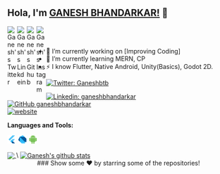 ## Hola, I'm [GANESH BHANDARKAR!](https://pawan.live) 👋

<a href="https://twitter.com/Ganeshbtb">
  <img align="left" alt="Ganesh's Twitter" width="22px" src="https://cdn.jsdelivr.net/npm/simple-icons@v3/icons/twitter.svg" />
</a>
<a href="https://www.linkedin.com/in/ganeshbhandarkar/">
  <img align="left" alt="Ganesh's Linkdein" width="22px" src="https://cdn.jsdelivr.net/npm/simple-icons@v3/icons/linkedin.svg" />
</a>
<a href="https://github.com/ganeshbhandarkar">
  <img align="left" alt="Ganesh's Github" width="22px" src="https://cdn.jsdelivr.net/npm/simple-icons@v3/icons/github.svg" />
</a>
<a href="https://instagram.com/ganesh__bhandarkar/">
  <img align="left" alt="Ganesh's Instagram" width="22px" src="https://cdn.jsdelivr.net/npm/simple-icons@v3/icons/instagram.svg" />
</a>

<br/>
<br/>



- 🔭 I’m currently working on [Improving Coding]
- 🌱 I’m currently learning MERN, CP
- ⚡ I know Flutter, Native Android, Unity(Basics), Godot 2D.

[![Twitter: Ganeshbtb](https://img.shields.io/twitter/follow/Ganeshbtb?style=social)](https://twitter.com/Ganeshbtb)
<!--[![Instagram: ganesh__bhandarkar](https://img.shields.io/instagram/follow/ganesh__bhandarkar?style=social)](https://instagram.com/ganesh__bhandarkar)-->
[![Linkedin: ganeshbhandarkar](https://img.shields.io/badge/-ganeshbhandarkar-blue?style=flat-square&logo=Linkedin&logoColor=white&link=https://www.linkedin.com/in/ganeshbhandarkar/)](https://www.linkedin.com/in/ganeshbhandarkar/)\
[![GitHub ganeshbhandarkar](https://img.shields.io/github/followers/ganeshbhandarkar?label=follow&style=social)](https://github.com/ganeshbhandarkar)\
[![website](https://img.shields.io/badge/PortfolioWebsite-ganeshbhandarkar.github.io-2648ff?style=flat-square&logo=google-chrome)](https://ganeshbhandarkar.github.io/)


**Languages and Tools:**  

<code><img height="20" src="https://raw.githubusercontent.com/github/explore/80688e429a7d4ef2fca1e82350fe8e3517d3494d/topics/flutter/flutter.png"></code>
<code><img height="20" src="https://raw.githubusercontent.com/github/explore/80688e429a7d4ef2fca1e82350fe8e3517d3494d/topics/dart/dart.png"></code>
<code><img height="20" src="https://raw.githubusercontent.com/github/explore/80688e429a7d4ef2fca1e82350fe8e3517d3494d/topics/android/android.png"></code> 

<a href="https://github.com/ganeshbhandarkar">
  <img align="center" src="https://github-readme-stats.vercel.app/api/top-langs/?username=ganeshbhandarkar&theme=dark&hide_langs_below=1" />
</a>\
<a href="https://github.com/ganeshbhandarkar">
 <img align="center" src="https://github-readme-stats.vercel.app/api?username=ganeshbhandarkar&show_icons=true&theme=dracula&line_height=27" alt="Ganesh's github stats"/>
</a>
<div align="center">
### Show some ❤️ by starring some of the repositories!
</div>

